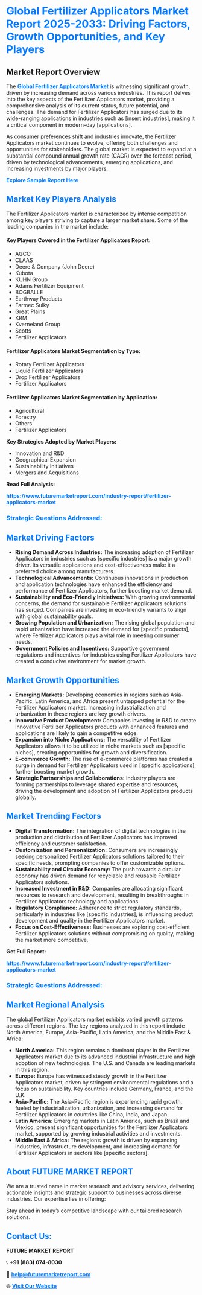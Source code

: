 <h1 style="color: #007BFF;">Global Fertilizer Applicators Market Report 2025-2033: Driving Factors, Growth Opportunities, and Key Players</h1>

<section id="overview">
<h2>Market Report Overview</h2>
<p>The <a href="https://www.futuremarketreport.com/industry-report/fertilizer-applicators-market" style="color: #007BFF; text-decoration: none;"><strong>Global Fertilizer Applicators Market</strong></a> is witnessing significant growth, driven by increasing demand across various industries. This report delves into the key aspects of the Fertilizer Applicators market, providing a comprehensive analysis of its current status, future potential, and challenges. The demand for Fertilizer Applicators has surged due to its wide-ranging applications in industries such as [insert industries], making it a critical component in modern-day [applications].</p>
<p>As consumer preferences shift and industries innovate, the Fertilizer Applicators market continues to evolve, offering both challenges and opportunities for stakeholders. The global market is expected to expand at a substantial compound annual growth rate (CAGR) over the forecast period, driven by technological advancements, emerging applications, and increasing investments by major players.</p>
</section>

<section id="overview">
<p><a href="https://www.futuremarketreport.com/request-sample/reportId=110367" style="color: #007BFF; text-decoration: none;"><strong>Explore Sample Report Here</strong></a></p>
</section>

<section id="key-players">
<h2 style="color: #007BFF;">Market Key Players Analysis</h2>
<p>The Fertilizer Applicators market is characterized by intense competition among key players striving to capture a larger market share. Some of the leading companies in the market include:</p>
<h4>Key Players Covered in the Fertilizer Applicators Report:</h4>
<ul><li>AGCO</li><li>CLAAS</li><li>Deere &amp; Company (John Deere)</li><li>Kubota</li><li>KUHN Group</li><li>Adams Fertilizer Equipment</li><li>BOGBALLE</li><li>Earthway Products</li><li>Farmec Sulky</li><li>Great Plains</li><li>KRM</li><li>Kverneland Group</li><li>Scotts</li><li>Fertilizer Applicators</li></ul>
<h4>Fertilizer Applicators Market Segmentation by Type:</h4>
<ul><li>Rotary Fertilizer Applicators</li><li>Liquid Fertilizer Applicators</li><li>Drop Fertilizer Applicators</li><li>Fertilizer Applicators</li></ul>

<h4>Fertilizer Applicators Market Segmentation by Application:</h4>
<ul><li>Agricultural</li><li>Forestry</li><li>Others</li><li>Fertilizer Applicators</li></ul>
<p><strong>Key Strategies Adopted by Market Players:</strong></p>
<ul>
<li>Innovation and R&D</li>
<li>Geographical Expansion</li>
<li>Sustainability Initiatives</li>
<li>Mergers and Acquisitions</li>
</ul>
</section>

<section>
<p><strong>Read Full Analysis: </strong></p><a href="https://www.futuremarketreport.com/industry-report/fertilizer-applicators-market" style="color: #007BFF; text-decoration: none;"><strong>https://www.futuremarketreport.com/industry-report/fertilizer-applicators-market</strong></a>
<h3 style="color: #007BFF;">Strategic Questions Addressed:</h3>
</section>

<section id="driving-factors">
<h2 style="color: #007BFF;">Market Driving Factors</h2>
<ul>
<li><strong>Rising Demand Across Industries:</strong> The increasing adoption of Fertilizer Applicators in industries such as [specific industries] is a major growth driver. Its versatile applications and cost-effectiveness make it a preferred choice among manufacturers.</li>
<li><strong>Technological Advancements:</strong> Continuous innovations in production and application technologies have enhanced the efficiency and performance of Fertilizer Applicators, further boosting market demand.</li>
<li><strong>Sustainability and Eco-Friendly Initiatives:</strong> With growing environmental concerns, the demand for sustainable Fertilizer Applicators solutions has surged. Companies are investing in eco-friendly variants to align with global sustainability goals.</li>
<li><strong>Growing Population and Urbanization:</strong> The rising global population and rapid urbanization have increased the demand for [specific products], where Fertilizer Applicators plays a vital role in meeting consumer needs.</li>
<li><strong>Government Policies and Incentives:</strong> Supportive government regulations and incentives for industries using Fertilizer Applicators have created a conducive environment for market growth.</li>
</ul>
</section>

<section id="growth-opportunities">
<h2 style="color: #007BFF;">Market Growth Opportunities</h2>
<ul>
<li><strong>Emerging Markets:</strong> Developing economies in regions such as Asia-Pacific, Latin America, and Africa present untapped potential for the Fertilizer Applicators market. Increasing industrialization and urbanization in these regions are key growth drivers.</li>
<li><strong>Innovative Product Development:</strong> Companies investing in R&D to create innovative Fertilizer Applicators products with enhanced features and applications are likely to gain a competitive edge.</li>
<li><strong>Expansion into Niche Applications:</strong> The versatility of Fertilizer Applicators allows it to be utilized in niche markets such as [specific niches], creating opportunities for growth and diversification.</li>
<li><strong>E-commerce Growth:</strong> The rise of e-commerce platforms has created a surge in demand for Fertilizer Applicators used in [specific applications], further boosting market growth.</li>
<li><strong>Strategic Partnerships and Collaborations:</strong> Industry players are forming partnerships to leverage shared expertise and resources, driving the development and adoption of Fertilizer Applicators products globally.</li>
</ul>
</section>

<section id="trending-factors">
<h2 style="color: #007BFF;">Market Trending Factors</h2>
<ul>
<li><strong>Digital Transformation:</strong> The integration of digital technologies in the production and distribution of Fertilizer Applicators has improved efficiency and customer satisfaction.</li>
<li><strong>Customization and Personalization:</strong> Consumers are increasingly seeking personalized Fertilizer Applicators solutions tailored to their specific needs, prompting companies to offer customizable options.</li>
<li><strong>Sustainability and Circular Economy:</strong> The push towards a circular economy has driven demand for recyclable and reusable Fertilizer Applicators solutions.</li>
<li><strong>Increased Investment in R&D:</strong> Companies are allocating significant resources to research and development, resulting in breakthroughs in Fertilizer Applicators technology and applications.</li>
<li><strong>Regulatory Compliance:</strong> Adherence to strict regulatory standards, particularly in industries like [specific industries], is influencing product development and quality in the Fertilizer Applicators market.</li>
<li><strong>Focus on Cost-Effectiveness:</strong> Businesses are exploring cost-efficient Fertilizer Applicators solutions without compromising on quality, making the market more competitive.</li>
</ul>
</section>

<section>
<p><strong>Get Full Report: </strong></p><a href="https://www.futuremarketreport.com/industry-report/fertilizer-applicators-market" style="color: #007BFF; text-decoration: none;"><strong>https://www.futuremarketreport.com/industry-report/fertilizer-applicators-market</strong></a>
<h3 style="color: #007BFF;">Strategic Questions Addressed:</h3>
</section>


<section id="regional-analysis">
<h2 style="color: #007BFF;">Market Regional Analysis</h2>
<p>The global Fertilizer Applicators market exhibits varied growth patterns across different regions. The key regions analyzed in this report include North America, Europe, Asia-Pacific, Latin America, and the Middle East & Africa:</p>
<ul>
<li><strong>North America:</strong> This region remains a dominant player in the Fertilizer Applicators market due to its advanced industrial infrastructure and high adoption of new technologies. The U.S. and Canada are leading markets in this region.</li>
<li><strong>Europe:</strong> Europe has witnessed steady growth in the Fertilizer Applicators market, driven by stringent environmental regulations and a focus on sustainability. Key countries include Germany, France, and the U.K.</li>
<li><strong>Asia-Pacific:</strong> The Asia-Pacific region is experiencing rapid growth, fueled by industrialization, urbanization, and increasing demand for Fertilizer Applicators in countries like China, India, and Japan.</li>
<li><strong>Latin America:</strong> Emerging markets in Latin America, such as Brazil and Mexico, present significant opportunities for the Fertilizer Applicators market, supported by growing industrial activities and investments.</li>
<li><strong>Middle East & Africa:</strong> The region’s growth is driven by expanding industries, infrastructure development, and increasing demand for Fertilizer Applicators in sectors like [specific sectors].</li>
</ul>
</section>

<footer>
<h2 style="color: #007BFF;">About FUTURE MARKET REPORT</h2>
<p>We are a trusted name in market research and advisory services, delivering actionable insights and strategic support to businesses across diverse industries. Our expertise lies in offering:</p>

<p>Stay ahead in today’s competitive landscape with our tailored research solutions.</p>

<h2 style="color: #007BFF;">Contact Us:</h2>
<p><strong>FUTURE MARKET REPORT</strong></p>
<p>📞 <strong>+91 (883) 074-8030</strong></p>
<p>📧 <strong><a href="mailto:help@futuremarketreport.com" style="color: #007BFF;">help@futuremarketreport.com</a></strong></p>
<p>🌐 <strong><a href="https://www.futuremarketreport.com/" style="color: #007BFF;">Visit Our Website</a></strong></p>
</footer>